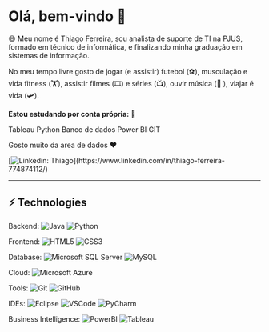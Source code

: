 # Olá, bem-vindo 👋

😄 Meu nome é Thiago Ferreira, sou analista de suporte de TI na [PJUS](https://www.pjus.com.br/), formado em técnico de informática, e finalizando minha graduação em sistemas de informação.

No meu tempo livre gosto de jogar (e assistir) futebol (⚽️), musculação e vida fitness (🏋️), assistir filmes (🎞️) e séries (📺), ouvir música (🎵 ), viajar é vida (🛩️).

**Estou estudando por conta própria:** 🔭

Tableau
Python
Banco de dados
Power BI
GIT

Gosto muito da area de dados ❤️

[![Linkedin: Thiago](https://img.shields.io/badge/-Linkedin-blue?style=flat-square&logo=Linkedin&logoColor=white&link=[https://www.linkedin.com/in/thiago-ferreira-774874112/](https://www.linkedin.com/in/thiago-ferreira-774874112/))](https://www.linkedin.com/in/thiago-ferreira-774874112/)

____

## ⚡ Technologies

Backend: 
![Java](https://img.shields.io/badge/-Java-007396?style=flat-square&logo=java)
![Python](https://img.shields.io/badge/-Python-228B22?style=flat-square&logo=python)


Frontend:
![HTML5](https://img.shields.io/badge/-HTML5-E34F26?style=flat-square&logo=html5&logoColor=white)
![CSS3](https://img.shields.io/badge/-CSS3-1572B6?style=flat-square&logo=css3)

Database:
![Microsoft SQL Server](https://img.shields.io/badge/-SQL%20Server-CC2927?style=flat-square&logo=microsoft-sql-server&logoColor=white)
![MySQL](https://img.shields.io/badge/-MySQL-4479A1?style=flat-square&logo=mysql&logoColor=white)

Cloud:
![Microsoft Azure](https://img.shields.io/badge/Microsoft%20Azure-0089D6?style=flat-square&logo=microsoft-azure&logoColor=white)

Tools:
![Git](https://img.shields.io/badge/-Git-black?style=flat-square&logo=git)
![GitHub](https://img.shields.io/badge/-GitHub-181717?style=flat-square&logo=github)

IDEs:
![Eclipse](https://img.shields.io/badge/-Eclipse-2C2255?style=flat-square&logo=eclipse&logoColor=white)
![VSCode](https://img.shields.io/badge/-VSCode-007ACC?style=flat-square&logo=visual-studio-code&logoColor=white)
![PyCharm](https://img.shields.io/badge/-PyCharm-ADFF2F?style=flat-square&logo=PyCharm&logoColor=white)

Business Intelligence:
![PowerBI](https://img.shields.io/badge/-PowerBI-FFFF00?style=flat-square&logo=power-bi-code&logoColor=white)
![Tableau](https://img.shields.io/badge/-Tableau-99FF99?style=flat-square&logo=Tableau&logoColor=white)
<!--
**thiagooficial10/Thiagooficial10** is a ✨ _special_ ✨ repository because its `README.md` (this file) appears on your GitHub profile.

